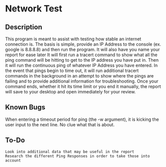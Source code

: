 # Network Test
## Description
This program is meant to assist with testing how stable an internet connection is. The basis is simple, provide an IP Address to the console (ex. google is 8.8.8.8) and then run the program. It will also have you name your report for ease later
It will first run a tracert command to show what all the ping command will be hitting to get to the IP address you have put in. Then it will run the continuous ping of whatever IP Address you have entered. In the event that pings begin to time out, it will run additional tracert commands in the background in an attempt to show where the pings are failing and to provide additional information for troubleshooting.
Once your command ends, whether it hit its time limit or you end it manually, the report will save to your desktop and open immediately for your review.

## Known Bugs
When entering a timeout period for ping (the -w argument), it is kicking the user input to the next line.
No clue what that is about.

## To-Do
	Look into additional data that may be useful in the report
	Research the different Ping Responses in order to take those into account
	